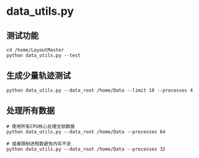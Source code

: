 # data_utils.py
## 测试功能
```
cd /home/LayoutMaster
python data_utils.py --test
```

## 生成少量轨迹测试
```
python data_utils.py --data_root /home/Data --limit 10 --processes 4
```

## 处理所有数据
```
# 使用所有CPU核心处理全部数据
python data_utils.py --data_root /home/Data --processes 64

# 或者限制进程数避免内存不足
python data_utils.py --data_root /home/Data --processes 32
```